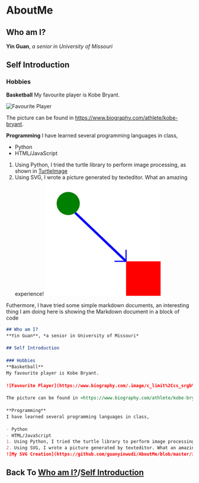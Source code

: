 # AboutMe
## Who am I?
**Yin Guan**, *a senior in University of Missouri*

## Self Introduction

### Hobbies
**Basketball**
My favourite player is Kobe Bryant.

![Favourite Player](https://www.biography.com/.image/c_limit%2Ccs_srgb%2Cq_auto:good%2Cw_700/MTcwMDIzMzg3MjQwODY3NDAx/gettyimages-521051018.webp)

The picture can be found in <https://www.biography.com/athlete/kobe-bryant>.

**Programming**
I have learned several programming languages in class,

- Python
- HTML/JavaScript
1. Using Python, I tried the turtle library to perform image processing, as shown in [TurtleImage](https://github.com/guanyinwudi/AboutMe/src)
2. Using SVG, I wrote a picture generated by texteditor. What an amazing experience!
![My SVG Creation](https://github.com/guanyinwudi/AboutMe/blob/master/image/svg.jpg)

Futhermore, I have tried some simple markdown documents, an interesting thing I am doing here is showing the Markdown document in a block of code
```markdown
## Who am I?
**Yin Guan**, *a senior in University of Missouri*

## Self Introduction

### Hobbies
**Basketball**
My favourite player is Kobe Bryant.

![Favourite Player](https://www.biography.com/.image/c_limit%2Ccs_srgb%2Cq_auto:good%2Cw_700/MTcwMDIzMzg3MjQwODY3NDAx/gettyimages-521051018.webp)

The picture can be found in <https://www.biography.com/athlete/kobe-bryant>.

**Programming**
I have learned several programming languages in class,

- Python
- HTML/JavaScript
1. Using Python, I tried the turtle library to perform image processing, as shown in [TurtleImage](https://github.com/guanyinwudi/AboutMe/src)
2. Using SVG, I wrote a picture generated by texteditor. What an amazing experience!
![My SVG Creation](https://github.com/guanyinwudi/AboutMe/blob/master/image/svg.jpg)
```
## Back To [Who am I?](#who-am-i)/[Self Introduction](#self-introduction)
